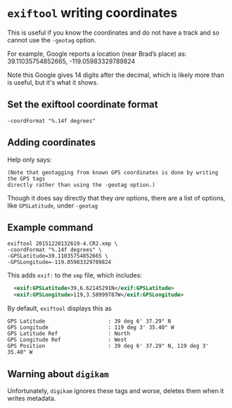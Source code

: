 # `exiftool` writing coordinates

This is useful if you know the coordinates and do not have a track and so
cannot use the `-geotag` option.

For example, Google reports a location (near Brad’s place) as:
39.11035754852665, -119.05983329789824

Note this Google gives 14 digits after the decimal, which is likely more than
is useful, but it's what it shows.

## Set the exiftool coordinate format

`-coordFormat "%.14f degrees"`

## Adding coordinates

Help only says:

```text
(Note that geotagging from known GPS coordinates is done by writing the GPS tags
directly rather than using the -geotag option.)
```

Though it does say directly that they *are* options, there are a list of
options, like `GPSLatitude`, under `-geotag`

## Example command

```shell
exiftool 20151220132619-4.CR2.xmp \
-coordFormat "%.14f degrees" \
-GPSLatitude=39.11035754852665 \
-GPSLongitude=-119.05983329789824
```

This adds `exif:` to the `xmp` file, which includes:

```xml
  <exif:GPSLatitude>39,6.62145291N</exif:GPSLatitude>
  <exif:GPSLongitude>119,3.58999787W</exif:GPSLongitude>
```

By default, `exiftool` displays this as

```text
GPS Latitude                    : 39 deg 6' 37.29" N
GPS Longitude                   : 119 deg 3' 35.40" W
GPS Latitude Ref                : North
GPS Longitude Ref               : West
GPS Position                    : 39 deg 6' 37.29" N, 119 deg 3' 35.40" W
```

## Warning about `digikam`

Unfortunately, `digikam` ignores these tags and worse, deletes them when it
writes metadata.
